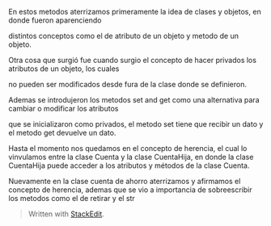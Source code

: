 
En estos metodos aterrizamos primeramente la idea de clases y objetos, en donde fueron aparenciendo

distintos conceptos como el de atributo de un objeto y metodo de un objeto.

Otra cosa que surgió fue cuando surgio el concepto de hacer privados los atributos de un objeto, los cuales

no pueden ser modificados desde fura de la clase donde se definieron.

Ademas se introdujeron los metodos set and get como una alternativa para cambiar o modificar los atributos

que se inicializaron como privados, el metodo set tiene que recibir un dato y el metodo get devuelve un dato.

Hasta el momento nos quedamos en el concepto de herencia, el cual lo vinvulamos entre la clase Cuenta y la clase CuentaHija, en donde la clase CuentaHija puede acceder a los atributos y métodos de la clase Cuenta.

Nuevamente en la clase cuenta de ahorro aterrizamos y afirmamos el concepto de herencia, ademas que se vio a importancia de sobreescribir los metodos como el de retirar y el str

> Written with [StackEdit](https://stackedit.io/).
<!--stackedit_data:
eyJoaXN0b3J5IjpbLTEyODcxNTI5MzZdfQ==
-->
